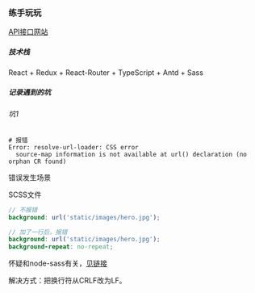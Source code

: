 ### 练手玩玩

[API接口网站](https://github.com/alexislours/ACNHAPI)

##### 技术栈

React + Redux + React-Router + TypeScript + Antd + Sass





##### 记录遇到的坑

###### 坑1

```shell
# 报错
Error: resolve-url-loader: CSS error
  source-map information is not available at url() declaration (no orphan CR found)
```

错误发生场景

SCSS文件

``` scss
// 不报错
background: url('static/images/hero.jpg'); 

// 加了一行后，报错
background: url('static/images/hero.jpg');
background-repeat: no-repeat;
```



怀疑和node-sass有关，[见链接](https://github.com/sass/node-sass/issues/2756)

解决方式：把换行符从CRLF改为LF。





